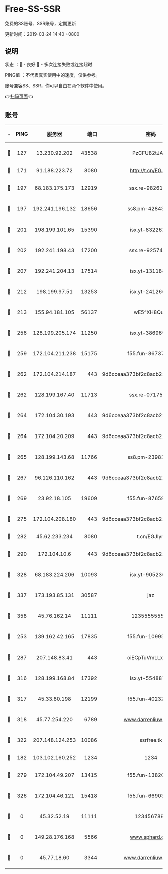 # Free-SS-SSR

免费的SS账号、SSR账号，定期更新

更新时间：2019-03-24 14:40 +0800

## 说明

状态     ：🙂 - 良好 🙁 - 多次连接失败或连接超时

PING值   ：不代表真实使用中的速度，仅供参考。

账号兼容SS、SSR，你可以自由在两个软件中使用。

👉[扫码页面](https://liesauer.github.io/Free-SS-SSR/)👈

## 账号

|-|PING|服务器|端口|密码|加密方式|区域|
|:----:|:----:|:-----:|-----:|:----:|:----:|:----:|
|🙂|127|13.230.92.202|43538|PzCFU82tJAdZ|aes-256-cfb|JP|
|🙂|171|91.188.223.72|8080|http://t.cn/EGJIyrl|rc4-md5|RU|
|🙂|197|68.183.175.173|12919|ssx.re-98261099|aes-256-cfb|US|
|🙂|197|192.241.196.132|18656|ss8.pm-42843855|aes-256-cfb|US|
|🙂|201|198.199.101.65|15390|isx.yt-83226207|aes-256-cfb|US|
|🙂|202|192.241.198.43|17200|ssx.re-92574100|aes-256-cfb|US|
|🙂|207|192.241.204.13|17514|isx.yt-13118802|aes-256-cfb|US|
|🙂|212|198.199.97.51|13253|isx.yt-24126619|aes-256-cfb|US|
|🙂|213|155.94.181.105|56137|wE5^XH8Quw|aes-256-cfb|US|
|🙂|256|128.199.205.174|11250|isx.yt-38696916|aes-256-cfb|SG|
|🙂|259|172.104.211.238|15175|f55.fun-86737325|aes-256-cfb|US|
|🙂|262|172.104.214.187|443|9d6cceaa373bf2c8acb22e60b6a58be6|aes-256-cfb|US|
|🙂|262|128.199.167.40|11713|ssx.re-07175601|aes-256-cfb|SG|
|🙂|264|172.104.30.193|443|9d6cceaa373bf2c8acb22e60b6a58be6|aes-256-cfb|US|
|🙂|264|172.104.20.209|443|9d6cceaa373bf2c8acb22e60b6a58be6|aes-256-cfb|US|
|🙂|265|128.199.143.68|11766|ss8.pm-23981058|aes-256-cfb|SG|
|🙂|267|96.126.110.162|443|9d6cceaa373bf2c8acb22e60b6a58be6|aes-256-cfb|US|
|🙂|269|23.92.18.105|19609|f55.fun-87659227|aes-256-cfb|US|
|🙂|275|172.104.208.180|443|9d6cceaa373bf2c8acb22e60b6a58be6|aes-256-cfb|US|
|🙂|282|45.62.233.234|8080|t.cn/EGJIyrl|rc4-md5|CA|
|🙂|290|172.104.10.6|443|9d6cceaa373bf2c8acb22e60b6a58be6|aes-256-cfb|US|
|🙂|328|68.183.224.206|10093|isx.yt-90523020|aes-256-cfb|SG|
|🙂|337|173.193.85.131|30587|jaz|aes-256-cfb|US|
|🙂|358|45.76.162.14|11111|123555555555|aes-256-cfb|SG|
|🙂|253|139.162.42.165|17835|f55.fun-10995182|aes-256-cfb|SG|
|🙂|287|207.148.83.41|443|oiECpTuVmLLxk4Ts|aes-256-cfb|AU|
|🙂|316|128.199.168.84|17392|isx.yt-55488760|aes-256-cfb|SG|
|🙂|317|45.33.80.198|12199|f55.fun-40232335|aes-256-cfb|US|
|🙂|318|45.77.254.220|6789|www.darrenliuwei.com|aes-256-cfb|SG|
|🙂|322|207.148.124.253|10086|ssrfree.tk|aes-256-cfb|SG|
|🙁|182|103.102.160.252|1234|1234|rc4-md5|JP|
|🙁|279|172.104.49.207|13415|f55.fun-13820852|aes-256-cfb|SG|
|🙁|326|172.104.46.121|15418|f55.fun-66903373|aes-256-cfb|SG|
|🙁|0|45.32.52.19|11111|1234567890|aes-256-cfb|JP|
|🙁|0|149.28.176.168|5566|www.sphard.com|aes-256-cfb|AU|
|🙁|0|45.77.18.60|3344|www.darrenliuwei.com|aes-256-cfb|JP|
